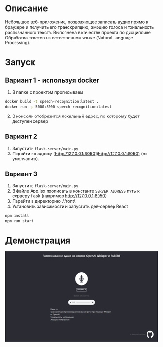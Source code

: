# Описание
Небольшое веб-приложение, позволяющее записать аудио прямо в браузере и получить его транскрипцию, эмоцию голоса и тональность распознанного текста. Выполнена в качестве проекта по дисциплине Обработка текстов на естественном языке (Natural Language Processing).

# Запуск
## Вариант 1 - используя docker
1. В папке с проектом прописываем
```bash
docker build -t speech-recognition:latest .
docker run -p 5000:5000 speech-recognition:latest
```
2. В консоли отобразится локальный адрес, по которому будет доступен сервер
## Вариант 2
1. Запустить `flask-server/main.py`
2. Перейти по адресу [http://127.0.0.1:8050](http://127.0.0.1:8050) (по умолчанию).
## Вариант 3 
1. Запустить `flask-server/main.py`
2. В файле App.jsx прописать в константе `SERVER_ADDRESS` путь к серверу flask (например http://127.0.0.1:8050)
3. Перейти в директорию .\front\
4. Установить зависимости и запустить дев-сервер React 
```bash
npm install
npm run start
```

# Демонстрация
!["Скриншот работы"](./img/демо.webp)